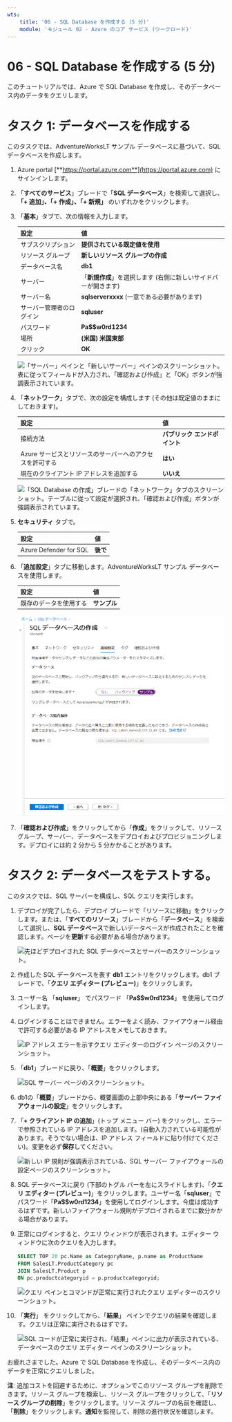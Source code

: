 ```yaml
---
wts:
    title: '06 - SQL Database を作成する (5 分)'
    module: 'モジュール 02 - Azure のコア サービス (ワークロード)'
---
```


# 06 - SQL Database を作成する (5 分)

このチュートリアルでは、Azure で SQL Database を作成し、そのデータベース内のデータをクエリします。

# タスク 1: データベースを作成する 

このタスクでは、AdventureWorksLT サンプル データベースに基づいて、SQL データベースを作成します。 

1. Azure portal [**https://portal.azure.com**](https://portal.azure.com) にサインインします。

2. 「**すべてのサービス**」ブレードで「**SQL データベース**」を検索して選択し、**「+ 追加」、「+ 作成」、「+ 新規」** のいずれかをクリックします。 

3. 「**基本**」タブで、次の情報を入力します。  

    | 設定 | 値 | 
    | --- | --- |
    | サブスクリプション | **提供されている既定値を使用** |
    | リソース グループ | **新しいリソース グループの作成** |
    | データベース名| **db1** | 
    | サーバー | 「**新規作成**」を選択します (右側に新しいサイドバーが開きます)|
    | サーバー名 | **sqlserverxxxx** (一意である必要があります) | 
    | サーバー管理者のログイン | **sqluser** |
    | パスワード | **Pa$$w0rd1234** |
    | 場所 | **(米国) 米国東部** |
    | クリック  | **OK** |

   ![「サーバー」ペインと「新しいサーバー」ペインのスクリーンショット。表に従ってフィールドが入力され、「確認および作成」と「OK」ボタンが強調表示されています。](../images/0501.png)

4. 「**ネットワーク**」タブで、次の設定を構成します (その他は既定値のままにしておきます)。 

    | 設定 | 値 | 
    | --- | --- |
    | 接続方法 | **パブリック エンドポイント** |    
    | Azure サービスとリソースのサーバーへのアクセスを許可する | **はい** |
    | 現在のクライアント IP アドレスを追加する | **いいえ** |
    
   ![「SQL Database の作成」ブレードの「ネットワーク」タブのスクリーンショット。テーブルに従って設定が選択され、「確認および作成」ボタンが強調表示されています。](../images/0501b.png)

5. **セキュリティ** タブで。 

    | 設定 | 値 | 
    | --- | --- |
    | Azure Defender for SQL| **後で** |
    
6. 「**追加設定**」タブに移動します。AdventureWorksLT サンプル データベースを使用します。

    | 設定 | 値 | 
    | --- | --- |
    | 既存のデータを使用する | **サンプル** |

    ![「SQL Database の作成」ブレードの「追加設定」タブのスクリーンショット。テーブルに従って設定が選択され、「確認および作成」ボタンが強調表示されています。](../images/0501c.png)

7. 「**確認および作成**」をクリックしてから「**作成**」をクリックして、リソース グループ、サーバー、データベースをデプロイおよびプロビジョニングします。デプロイには約 2 分から 5 分かかることがあります。


# タスク 2: データベースをテストする。

このタスクでは、SQL サーバーを構成し、SQL クエリを実行します。 

1. デプロイが完了したら、デプロイ ブレードで「リソースに移動」をクリックします。または、「**すべてのリソース**」ブレードから「**データベース**」を検索して選択し、**SQL データベース**で新しいデータベースが作成されたことを確認します。ページを**更新**する必要がある場合があります。

    ![先ほどデプロイされた SQL データベースとサーバーのスクリーンショット。](../images/0502.png)

2. 作成した SQL データベースを表す **db1** エントリをクリックします。db1 ブレードで、「**クエリ エディター (プレビュー)**」をクリックします。

3. ユーザー名 「**sqluser**」 でパスワード 「**Pa$$w0rd1234**」 を使用してログインします。

4. ログインすることはできません。エラーをよく読み、ファイアウォール経由で許可する必要がある IP アドレスをメモしておきます。 

    ![IP アドレス エラーを示すクエリ エディターのログイン ページのスクリーンショット。](../images/0503.png)

5. 「**db1**」ブレードに戻り、「**概要**」をクリックします。 

    ![SQL サーバー ページのスクリーンショット。](../images/0504.png)

6. db1の「**概要**」ブレードから、概要画面の上部中央にある「**サーバー ファイアウォールの設定**」をクリックします。

7. 「**+ クライアント IP の追加**」(トップ メニュー バー) をクリックし、エラーで参照されている IP アドレスを追加します。(自動入力されている可能性があります。そうでない場合は、IP アドレス フィールドに貼り付けてください)。変更を必ず**保存**してください。 

    ![新しい IP 規則が強調表示されている、SQL サーバー ファイアウォールの設定ページのスクリーンショット。](../images/0506.png)

8. SQL データベースに戻り (下部のトグル バーを左にスライドします)、「**クエリ エディター (プレビュー)**」をクリックします。ユーザー名「**sqluser**」でパスワード「**Pa$$w0rd1234**」を使用してログインします。今度は成功するはずです。新しいファイアウォール規則がデプロイされるまでに数分かかる場合があります。 

9. 正常にログインすると、クエリ ウィンドウが表示されます。エディター ウィンドウに次のクエリを入力します。 

    ```SQL
    SELECT TOP 20 pc.Name as CategoryName, p.name as ProductName
    FROM SalesLT.ProductCategory pc
    JOIN SalesLT.Product p
    ON pc.productcategoryid = p.productcategoryid;
    ```

    ![クエリ ペインとコマンドが正常に実行されたクエリ エディターのスクリーンショット。](../images/0507.png)

10. 「**実行**」 をクリックしてから、「**結果**」 ペインでクエリの結果を確認します。クエリは正常に実行されるはずです。

    ![SQL コードが正常に実行され、「結果」ペインに出力が表示されている、データベースのクエリ エディター ペインのスクリーンショット。](../images/0508.png)

お疲れさまでした。Azure で SQL Database を作成し、そのデータベース内のデータを正常にクエリしました。

**注**: 追加コストを回避するために、オプションでこのリソース グループを削除できます。リソース グループを検索し、リソース グループをクリックして、「**リソース グループの削除**」をクリックします。リソース グループの名前を確認し、「**削除**」をクリックします。**通知**を監視して、削除の進行状況を確認します。
